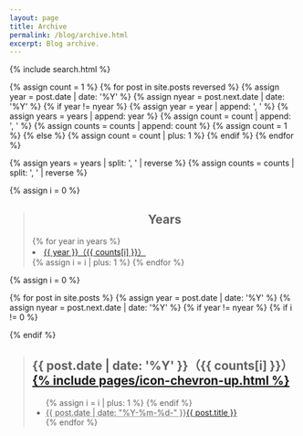 ```yaml
---
layout: page
title: Archive
permalink: /blog/archive.html
excerpt: Blog archive.
---
```


{% include search.html %}

{% assign count = 1 %}
{% for post in site.posts reversed %}
  {% assign year = post.date | date: '%Y' %}
  {% assign nyear = post.next.date | date: '%Y' %}
  {% if year != nyear %}
    {% assign year = year | append: ', ' %}
    {% assign years = years | append: year %}
    {% assign count = count | append: ', ' %}
    {% assign counts = counts | append: count %}
    {% assign count = 1 %}
  {% else %}
    {% assign count = count | plus: 1 %}
  {% endif %}
{% endfor %}

{% assign years = years | split: ', ' | reverse %}
{% assign counts = counts | split: ', ' | reverse %}

{% assign i = 0 %}

<blockquote class="archive" id="years">
<h2 align="center">Years</h2>
{% for year in years %}
<li><a href="#{{ year }}">{{ year }}（{{ counts[i] }}）</a></li>
{% assign i = i | plus: 1 %}
{% endfor %}
</blockquote>

{% assign i = 0 %}

{% for post in site.posts %}
  {% assign year = post.date | date: '%Y' %}
  {% assign nyear = post.next.date | date: '%Y' %}
  {% if year != nyear %}
    {% if i != 0 %}
  </ul>
</blockquote>
    {% endif %}
<blockquote class="contents">
  <h2 id="{{ post.date | date: '%Y' }}">{{ post.date | date: '%Y' }}（{{ counts[i] }}）<a href="#years">{% include pages/icon-chevron-up.html %}</a></h2>
  <ul class="archive-list">
    {% assign i = i | plus: 1 %}
  {% endif %}
    <li><abbr title="{{ post.date | date_to_xmlschema }}">{{ post.date | date: "%Y-%m-%d-" }}</abbr><a href="{{ post.url }}">{{ post.title }}</a></li>
{% endfor %}
  </ul>
</blockquote>
